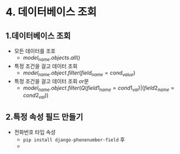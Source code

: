 # 4. 데이터베이스 조회

## 1.데이터베이스 조회

- 모든 데이터를 조호
    - $model_{name}.objects.all()$
- 특정 조건을 걸고 데이터 조회
    - $model_{name}.object.filter(field_{name}=cond_{value})$
- 특정 조건을 걸고 데이터 조회 $or$문
    - $model_{name}.object.filter(Q(field1_{name}=cond1_{val})|(field2_{name}=cond2_{val}))$
    

## 2.특정 속성 필드 만들기

- 전화번호 타입 속성
    - `pip install django-phonenumber-field` 후
    -